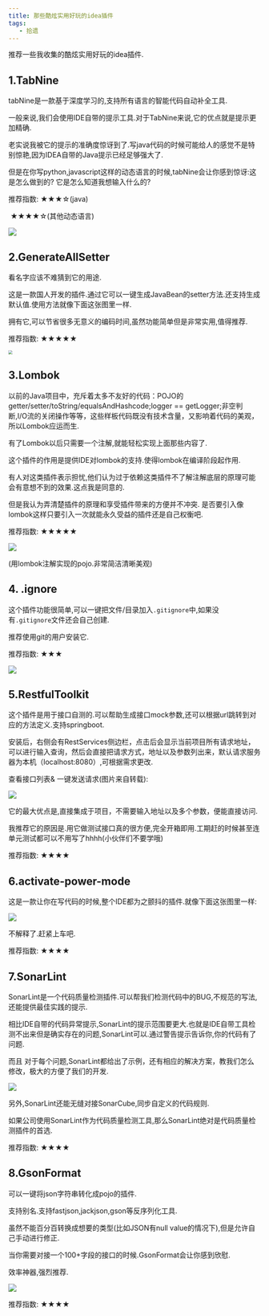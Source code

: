 ```yaml
---
title: 那些酷炫实用好玩的idea插件
tags: 
   - 拾遗
---
```



推荐一些我收集的酷炫实用好玩的idea插件.



## 1.TabNine

tabNine是一款基于深度学习的,支持所有语言的智能代码自动补全工具.	

一般来说,我们会使用IDE自带的提示工具.对于TabNine来说,它的优点就是提示更加精确.

老实说我被它的提示的准确度惊讶到了.写java代码的时候可能给人的感觉不是特别惊艳,因为IDEA自带的Java提示已经足够强大了.

但是在你写python,javascript这样的动态语言的时候,tabNine会让你感到惊讶:这是怎么做到的? 它是怎么知道我想输入什么的?

推荐指数: ★★★☆(java)

​				 ★★★★☆(其他动态语言) 

![](https://gitee.com/minagamiyuki/picgo-gitee/raw/master/images/20200224220429.png)

## 2.GenerateAllSetter

看名字应该不难猜到它的用途.

这是一款国人开发的插件.通过它可以一键生成JavaBean的setter方法.还支持生成默认值.使用方法就像下面这张图里一样.

拥有它,可以节省很多无意义的编码时间,虽然功能简单但是非常实用,值得推荐.

推荐指数: ★★★★★

<img src="https://gitee.com/minagamiyuki/picgo-gitee/raw/master/images/screenshot_16614.png" style="zoom:50%;" />

## 3.Lombok

以前的Java项目中，充斥着太多不友好的代码：POJO的getter/setter/toString/equalsAndHashcode;logger == getLogger;非空判断,I/O流的关闭操作等等，这些样板代码既没有技术含量，又影响着代码的美观，所以Lombok应运而生.

有了Lombok以后只需要一个注解,就能轻松实现上面那些内容了.

这个插件的作用是提供IDE对lombok的支持.使得lombok在编译阶段起作用.

有人对这类插件表示担忧,他们认为过于依赖这类插件不了解注解底层的原理可能会有意想不到的效果.这点我是同意的.

但是我认为弄清楚插件的原理和享受插件带来的方便并不冲突. 是否要引入像lombok这样只要引入一次就能永久受益的插件还是自己权衡吧.

推荐指数: ★★★★★

![](https://gitee.com/minagamiyuki/picgo-gitee/raw/master/images/截屏2020-02-24下午10.29.10.png)

(用lombok注解实现的pojo.非常简洁清晰美观)

## 4. .ignore

这个插件功能很简单,可以一键把文件/目录加入`.gitignore`中,如果没有`.gitignore`文件还会自己创建.

推荐使用git的用户安装它.

推荐指数: ★★★

![](https://gitee.com/minagamiyuki/picgo-gitee/raw/master/images/20200224223818.png)

## 5.RestfulToolkit

这个插件是用于接口自测的.可以帮助生成接口mock参数,还可以根据url跳转到对应的方法定义.支持springboot.

安装后，右侧会有RestServices侧边栏，点击后会显示当前项目所有请求地址，可以进行输入查询，然后会直接把请求方式，地址以及参数列出来，默认请求服务器为本机（localhost:8080）,可根据需求更改.

查看接口列表& 一键发送请求(图片来自转载):

![](https://gitee.com/minagamiyuki/picgo-gitee/raw/master/images/20180813104522424.gif)

它的最大优点是,直接集成于项目，不需要输入地址以及多个参数，便能直接访问.

我推荐它的原因是.用它做测试接口真的很方便,完全开箱即用.工期赶的时候甚至连单元测试都可以不用写了hhhh(小伙伴们不要学哦)

推荐指数: ★★★★



##  6.activate-power-mode

这是一款让你在写代码的时候,整个IDE都为之颤抖的插件.就像下面这张图里一样:

![](https://gitee.com/minagamiyuki/picgo-gitee/raw/master/images/aHR0cHM6Ly9tbWJpei5xcGljLmNuL21tYml6X2dpZi9KZExrRUk5c1pmYzlxOENVSWt3c2dXU2V6d3ZhWXVuQjNMOXhuOWI1a2J5aWM0aWJGaGdpY2twYmpsVkV5em04Wmx2Q2tteDEwTVMyT0lkNDkyd095Ym54Zy82NDA_d3hfZm10PWdpZiZ0cD13ZWJwJnd4ZnJvbT01Jnd4X2xhenk9MQ.gif)

不解释了.赶紧上车吧.

推荐指数: ★★★★



## 7.SonarLint

SonarLint是一个代码质量检测插件.可以帮我们检测代码中的BUG,不规范的写法,还能提供最佳实践的提示.

相比IDE自带的代码异常提示,SonarLint的提示范围要更大.也就是IDE自带工具检测不出来但是确实存在的问题,SonarLint可以.通过警告提示告诉你,你的代码有了问题.

而且 对于每个问题,SonarLint都给出了示例，还有相应的解决方案，教我们怎么修改，极大的方便了我们的开发.

![](https://gitee.com/minagamiyuki/picgo-gitee/raw/master/images/20200224232323.png)

另外,SonarLint还能无缝对接SonarCube,同步自定义的代码规则.

如果公司使用SonarLint作为代码质量检测工具,那么SonarLint绝对是代码质量检测插件的首选.

推荐指数: ★★★★



## 8.GsonFormat

可以一键将json字符串转化成pojo的插件.

支持别名.支持fastjson,jackjson,gson等反序列化工具.

虽然不能百分百转换成想要的类型(比如JSON有null value的情况下),但是允许自己手动进行修正.

当你需要对接一个100+字段的接口的时候.GsonFormat会让你感到欣慰.

效率神器,强烈推荐.

![](https://gitee.com/minagamiyuki/picgo-gitee/raw/master/images/20180819143613945.png)



推荐指数: ★★★★


